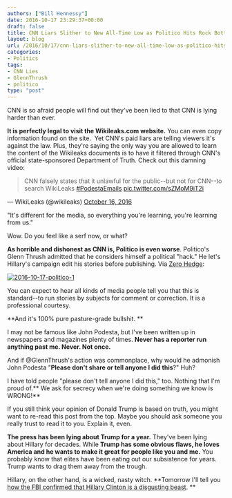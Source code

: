 ```yaml
---
authors: ["Bill Hennessy"]
date: 2016-10-17 23:29:37+00:00
draft: false
title: CNN Liars Slither to New All-Time Low as Politico Hits Rock Bottom
layout: blog
url: /2016/10/17/cnn-liars-slither-to-new-all-time-low-as-politico-hits-rock-bottom/
categories:
- Politics
tags:
- CNN Lies
- GlennThrush
- politico
type: "post"
---
```


CNN is so afraid people will find out they've been lied to that CNN is lying harder than ever.

**It is perfectly legal to visit the Wikileaks.com website.** You can even copy information found on the site.  Yet CNN's paid liars are telling viewers it's against the law. Plus, they're saying the only way you are allowed to learn the content of the Wikileaks documents is to have it filtered through CNN's official state-sponsored Department of Truth. Check out this damning video:



> 

> 
> CNN falsely states that it unlawful for the public--but not for CNN--to search WikiLeaks [#PodestaEmails](https://twitter.com/hashtag/PodestaEmails?src=hash) [pic.twitter.com/sZMoM9iT2i](https://t.co/sZMoM9iT2i)
> 
> 
— WikiLeaks (@wikileaks) [October 16, 2016](https://twitter.com/wikileaks/status/787749893649600512)





"It's different for the media, so everything you're learning, you're learning from us."

Wow. Do you feel like a serf now, or what?

**As horrible and dishonest as CNN is, Politico is even worse**. Politico's Glenn Thrush admitted that he considers himself a political "hack." He let's Hillary's campaign edit his stories before publishing. Via [Zero Hedge](https://www.zerohedge.com/news/2016-10-17/politicos-chief-political-correspondent-admits-i-have-become-hack):

[![2016-10-17-politico-1](https://hennessysview.com/wp-content/uploads/2016/10/2016.10.17-Politico-1.jpg)
](https://www.zerohedge.com/news/2016-10-17/politicos-chief-political-correspondent-admits-i-have-become-hack)

You can expect to hear all kinds of media people tell you that this is standard--to run stories by subjects for comment or correction. It is a professional courtesy.

**And it's 100% pure pasture-grade bullshit. **

I may not be famous like John Podesta, but I've been written up in newspapers and magazines plenty of times. **Never has a reporter run anything past me. Never. Not once.**

And if @GlennThrush's action was commonplace, why would he admonish John Podesta "**Please don't share or tell anyone I did this**?" Huh?

I have told people "please don't tell anyone I did this," too. Nothing that I'm proud of.** We ask for secrecy when we're doing something we know is WRONG!**

If you still think your opinion of Donald Trump is based on truth, you might want to re-read this post from the top. Maybe you should ask someone you really trust to read it to you. Explain it, even.

**The press has been lying about Trump for a year.** They've been lying about Hillary for decades. While **Trump has some obvious flaws, he loves America and he wants to make it great for people like you and me.** You probably know that elites have been eating out our subsistence for years. Trump wants to drag them away from the trough.

Hillary, on the other hand, is a wicked, nasty witch. **Tomorrow I'll tell you [how the FBI confirmed that Hillary Clinton is a disgusting beast](https://hennessysview.com/2016/10/17/despicable-hillary-exposed-by-fbi/). **
